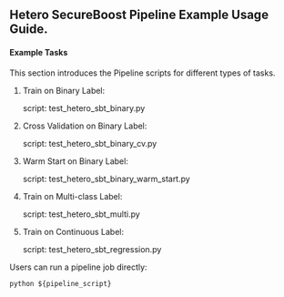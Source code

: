 ## Hetero SecureBoost Pipeline Example Usage Guide.

#### Example Tasks

This section introduces the Pipeline scripts for different types of tasks.

1. Train on Binary Label:

   script: test_hetero_sbt_binary.py

2. Cross Validation on Binary Label:

   script: test_hetero_sbt_binary_cv.py

3. Warm Start on Binary Label:

   script: test_hetero_sbt_binary_warm_start.py

4. Train on Multi-class Label:

   script: test_hetero_sbt_multi.py

5. Train on Continuous Label:

   script: test_hetero_sbt_regression.py

Users can run a pipeline job directly:

    python ${pipeline_script}